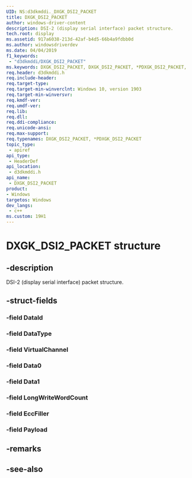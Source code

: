 ```yaml
---
UID: NS:d3dkmddi._DXGK_DSI2_PACKET
title: DXGK_DSI2_PACKET
author: windows-driver-content
description: DSI-2 (display serial interface) packet structure.
tech.root: display
ms.assetid: 917a6038-213d-42af-b4d5-66b4a9fdbb0d
ms.author: windowsdriverdev
ms.date: 04/04/2019
f1_keywords:
 - "d3dkmddi/DXGK_DSI2_PACKET"
ms.keywords: DXGK_DSI2_PACKET, DXGK_DSI2_PACKET, *PDXGK_DSI2_PACKET, 
req.header: d3dkmddi.h
req.include-header:
req.target-type:
req.target-min-winverclnt: Windows 10, version 1903
req.target-min-winversvr:
req.kmdf-ver:
req.umdf-ver:
req.lib:
req.dll:
req.ddi-compliance:
req.unicode-ansi:
req.max-support:
req.typenames: DXGK_DSI2_PACKET, *PDXGK_DSI2_PACKET
topic_type: 
 - apiref
api_type: 
 - HeaderDef
api_location: 
 - d3dkmddi.h
api_name: 
 - DXGK_DSI2_PACKET
product:
- Windows
targetos: Windows
dev_langs:
 - c++
ms.custom: 19H1
---
```


# DXGK_DSI2_PACKET structure

## -description

DSI-2 (display serial interface) packet structure.

## -struct-fields

### -field DataId

### -field DataType
 
### -field VirtualChannel
 
### -field Data0
 
### -field Data1
 
### -field LongWriteWordCount
 
### -field EccFiller
 
### -field Payload
 

## -remarks

## -see-also
